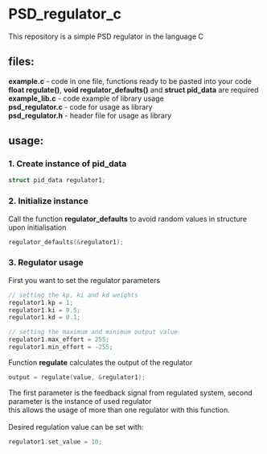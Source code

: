 # PSD_regulator_c
This repository is a simple PSD regulator in  the language C
## files:
**example.c** - code in one file, functions ready to be pasted into your code <br />
**float regulate()**, **void regulator_defaults()** and **struct pid_data** are required <br />
**example_lib.c** - code example of library usage <br />
**psd_regulator.c** - code for usage as library <br />
**psd_regulator.h** - header file for usage as library

## usage:

### 1. Create instance of **pid_data**
```C
struct pid_data regulator1;
```
### 2. Initialize instance
Call the function **regulator_defaults** to avoid random values in structure upon initialisation
```C
regulator_defaults(&regulator1);
```
### 3. Regulator usage
First you want to set the regulator parameters
```C
// setting the kp, ki and kd weights 
regulator1.kp = 1;
regulator1.ki = 0.5;
regulator1.kd = 0.1;

// setting the maximum and minimum output value
regulator1.max_effort = 255;
regulator1.min_effort = -255;
```
Function **regulate** calculates the output of the regulator
```C
output = regulate(value, &regulator1);
```
The first parameter is the feedback signal from regulated system, second parameter is the instance of used regulator <br />
this allows the usage of more than one regulator with this function.<br />
<br />
Desired regulation value can be set with:
```C
regulator1.set_value = 10;
```





